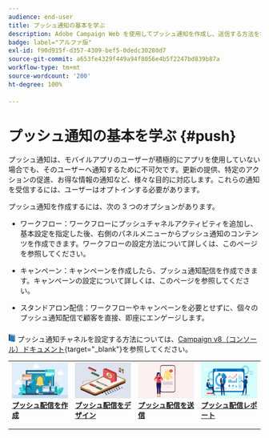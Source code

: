 ```yaml
---
audience: end-user
title: プッシュ通知の基本を学ぶ
description: Adobe Campaign Web を使用してプッシュ通知を作成し、送信する方法を学ぶ
badge: label="アルファ版"
exl-id: f90d915f-d357-4309-bef5-0dedc30280d7
source-git-commit: a653fe4329f449a94f8056e4b5f2247bd839b87a
workflow-type: tm+mt
source-wordcount: '200'
ht-degree: 100%

---
```


# プッシュ通知の基本を学ぶ {#push}

プッシュ通知は、モバイルアプリのユーザーが積極的にアプリを使用していない場合でも、そのユーザーへ通知するために不可欠です。更新の提供、特定のアクションの促進、お得な情報の通知など、様々な目的に対応します。これらの通知を受信するには、ユーザーはオプトインする必要があります。

プッシュ通知を作成するには、次の 3 つのオプションがあります。

* ワークフロー：ワークフローにプッシュチャネルアクティビティを追加し、基本設定を指定した後、右側のパネルメニューからプッシュ通知のコンテンツを作成できます。ワークフローの設定方法について詳しくは、このページを参照してください。

* キャンペーン：キャンペーンを作成したら、プッシュ通知配信を作成できます。キャンペーンの設定について詳しくは、このページを参照してください。

* スタンドアロン配信：ワークフローやキャンペーンを必要とせずに、個々のプッシュ通知配信で顧客を直接、即座にエンゲージします。

![](../assets/do-not-localize/book.png) プッシュ通知チャネルを設定する方法については、[Campaign v8（コンソール）ドキュメント](https://experienceleague.adobe.com/docs/campaign/campaign-v8/campaigns/send/push.html?lang=ja){target="_blank"}を参照してください。

<table style="table-layout:fixed"><tr style="border: 0;">
<td>
<a href="create-push.md">
<img alt="リード" src="assets/do-not-localize/push_create.jpeg">
</a>
<div><a href="create-push.md"><strong>プッシュ配信を作成</strong>
</div>
<p>
</td>
<td>
<a href="content-push.md">
<img alt="低頻度" src="assets/do-not-localize/push_design.jpeg">
</a>
<div>
<a href="content-push.md"><strong>プッシュ配信をデザイン<strong></strong></a>
</div>
<p></td>
<td>
<a href="send-push.md">
<img alt="検証" src="assets/do-not-localize/push_send.jpeg">
</a>
<div>
<a href="send-push.md"><strong>プッシュ配信を送信</strong></a>
</div>
<p>
</td>
<td>
<a href="send-push.md">
<img alt="検証" src="assets/do-not-localize/push_report.jpeg">
</a>
<div>
<a href="send-push.md"><strong>プッシュ配信レポート</strong></a>
</div>
<p>
</td>
</tr></table>
